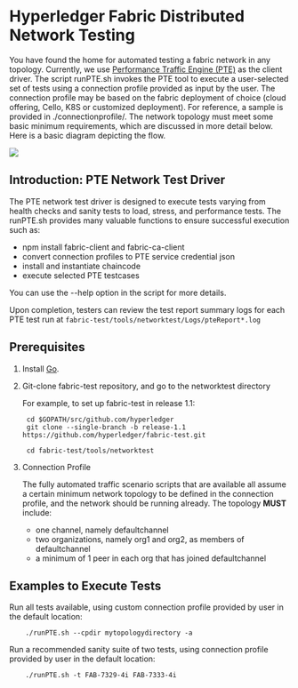 # Hyperledger Fabric Distributed Network Testing

You have found the home for automated testing a fabric network in any topology.
Currently, we use [Performance Traffic Engine (PTE)](https://github.com/hyperledger/fabric-test/tree/release-1.1/tools/PTE)
as the client driver.
The script runPTE.sh invokes the PTE tool to execute a user-selected set of tests
using a connection profile provided as input by the user.
The connection profile may be based on the fabric deployment of choice (cloud offering, Cello, K8S or customized deployment).
For reference, a sample is provided in ./connectionprofile/.
The network topology must meet some basic minimum requirements, which are discussed in more detail below.
Here is a basic diagram depicting the flow.

![](overviewPTE.png)

## Introduction: PTE Network Test Driver
The PTE network test driver is designed to execute tests varying from
health checks and sanity tests to load, stress, and performance tests.
The runPTE.sh provides many valuable functions to ensure successful execution such as:

* npm install fabric-client and fabric-ca-client
* convert connection profiles to PTE service credential json
* install and instantiate chaincode
* execute selected PTE testcases

You can use the --help option in the script for more details.

Upon completion, testers can review the test report summary logs for each PTE test run
at `fabric-test/tools/networktest/Logs/pteReport*.log`


## Prerequisites

1. Install [Go](https://golang.org/doc/install).

1. Git-clone fabric-test repository, and go to the networktest directory

    For example, to set up fabric-test in release 1.1:

        cd $GOPATH/src/github.com/hyperledger
        git clone --single-branch -b release-1.1 https://github.com/hyperledger/fabric-test.git

        cd fabric-test/tools/networktest

1. Connection Profile

    The fully automated traffic scenario scripts that are available
    all assume a certain minimum network topology to be defined in the
    connection profile, and the network should be running already.
    The topology **MUST** include:

    * one channel, namely defaultchannel
    * two organizations, namely org1 and org2, as members of defaultchannel
    * a minimum of 1 peer in each org that has joined defaultchannel


## Examples to Execute Tests

   Run all tests available, using custom connection profile provided by user in the default location:

        ./runPTE.sh --cpdir mytopologydirectory -a

   Run a recommended sanity suite of two tests, using connection profile provided by user in the default location:

        ./runPTE.sh -t FAB-7329-4i FAB-7333-4i

